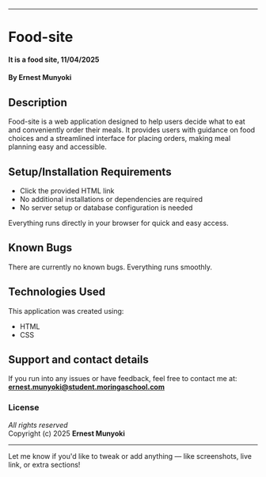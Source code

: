 
---

# Food-site  
#### It is a food site, 11/04/2025  
#### By **Ernest Munyoki**

## Description  
Food-site is a web application designed to help users decide what to eat and conveniently order their meals. It provides users with guidance on food choices and a streamlined interface for placing orders, making meal planning easy and accessible.

## Setup/Installation Requirements  
* Click the provided HTML link  
* No additional installations or dependencies are required  
* No server setup or database configuration is needed  

Everything runs directly in your browser for quick and easy access.

## Known Bugs  
There are currently no known bugs. Everything runs smoothly.

## Technologies Used  
This application was created using:  
* HTML  
* CSS  

## Support and contact details  
If you run into any issues or have feedback, feel free to contact me at:  
**ernest.munyoki@student.moringaschool.com**

### License  
*All rights reserved*  
Copyright (c) 2025 **Ernest Munyoki**

---

Let me know if you'd like to tweak or add anything — like screenshots, live link, or extra sections!